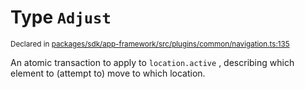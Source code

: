 # Type `Adjust`
<sub>Declared in [packages/sdk/app-framework/src/plugins/common/navigation.ts:135](https://github.com/dxos/dxos/blob/ee0bfefcb/packages/sdk/app-framework/src/plugins/common/navigation.ts#L135)</sub>


An atomic transaction to apply to  `location.active` , describing which element to (attempt to) move to which location.




